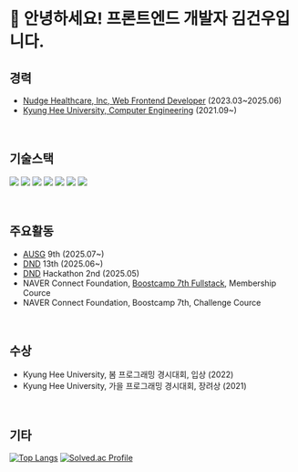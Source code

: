 # 👋 안녕하세요! 프론트엔드 개발자 김건우입니다.

## 경력

- [Nudge Healthcare, Inc, Web Frontend Developer](https://github.com/cashwalk) (2023.03~2025.06)
- [Kyung Hee University, Computer Engineering](https://ce.khu.ac.kr/ce/user/main/view.do) (2021.09~)


</br>

## 기술스택

<img src="https://img.shields.io/badge/JavaScript-F7DF1E?style=for-the-badge&logo=Javascript&logoColor=white"> <img src="https://img.shields.io/badge/TypeScript-3178C6?style=for-the-badge&logo=TypeScript&logoColor=white"> <img src="https://img.shields.io/badge/React-61DAFB?style=for-the-badge&logo=React&logoColor=white">
<img src="https://img.shields.io/badge/TailwindCSS-06B6D4?style=for-the-badge&logo=Tailwind-CSS&logoColor=white"> <img src="https://img.shields.io/badge/Redux-764ABC?style=for-the-badge&logo=Redux&logoColor=white"> <img src="https://img.shields.io/badge/Next.js-000000?style=for-the-badge&logo=Next.js&logoColor=white"> <img src="https://img.shields.io/badge/AWS-232F3E?style=for-the-badge&logo=Amazon-AWS&logoColor=white">



</br>

## 주요활동

- [AUSG](https://ausg.me/) 9th (2025.07~)
- [DND](https://dnd.ac/) 13th (2025.06~)
- [DND](https://dnd.ac/) Hackathon 2nd (2025.05)
- NAVER Connect Foundation, [Boostcamp 7th Fullstack](https://boostcamp.connect.or.kr/main_wm.html), Membership Cource
- NAVER Connect Foundation, Boostcamp 7th, Challenge Cource


</br>

## 수상

- Kyung Hee University, 봄 프로그래밍 경시대회, 입상 (2022)
- Kyung Hee University, 가을 프로그래밍 경시대회, 장려상 (2021)

</br>

## 기타

[![Top Langs](https://github-readme-stats.vercel.app/api/top-langs/?username=caseBread&layout=compact)](https://github.com/anuraghazra/github-readme-stats) [![Solved.ac Profile](http://mazassumnida.wtf/api/v2/generate_badge?boj=kgu0515)](https://solved.ac/kgu0515/)


